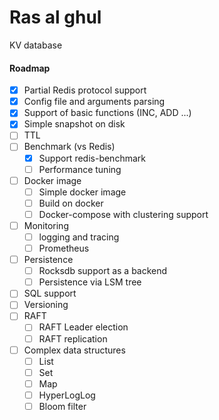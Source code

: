 # Ras al ghul
KV database

#### Roadmap
- [x] Partial Redis protocol support
- [x] Config file and arguments parsing
- [x] Support of basic functions (INC, ADD ...)
- [x] Simple snapshot on disk
- [ ] TTL
- [ ] Benchmark (vs Redis)
    +  [x] Support redis-benchmark
    +  [ ] Performance tuning
- [ ] Docker image
    +  [ ] Simple docker image
    +  [ ] Build on docker
    +  [ ] Docker-compose with clustering support
- [ ] Monitoring
    +  [ ] logging and tracing
    +  [ ] Prometheus
- [ ] Persistence
    +  [ ] Rocksdb support as a backend
    +  [ ] Persistence via LSM tree
- [ ] SQL support
- [ ] Versioning
- [ ] RAFT
  + [ ] RAFT Leader election
  + [ ] RAFT replication
- [ ] Complex data structures 
  + [ ] List
  + [ ] Set
  + [ ] Map
  + [ ] HyperLogLog
  + [ ] Bloom filter
